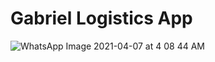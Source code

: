 # Gabriel Logistics App
![WhatsApp Image 2021-04-07 at 4 08 44 AM](https://user-images.githubusercontent.com/32973707/113805054-aae4c380-9757-11eb-8102-5036add369ba.jpeg)
